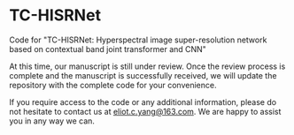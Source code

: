 # TC-HISRNet
Code for "TC-HISRNet: Hyperspectral image super-resolution network based on contextual band joint transformer and CNN"

At this time, our manuscript is still under review. Once the review process is complete and the manuscript is successfully received, we will update the repository with the complete code for your convenience.

If you require access to the code or any additional information, please do not hesitate to contact us at eliot.c.yang@163.com. We are happy to assist you in any way we can.
